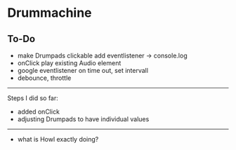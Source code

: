 # Drummachine

## To-Do

- make Drumpads clickable add eventlistener -> console.log
- onClick play existing Audio element
- google eventlistener on time out, set intervall
- debounce, throttle

---

Steps I did so far:

- added onClick
- adjusting Drumpads to have individual values

______

- what is Howl exactly doing?

